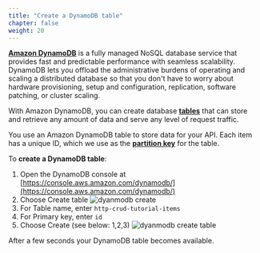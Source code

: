 ```yaml
---
title: "Create a DynamoDB table"
chapter: false
weight: 20
---
```


[**Amazon DynamoDB**](https://docs.aws.amazon.com/amazondynamodb/latest/developerguide/Introduction.html) is a fully managed NoSQL database service that provides fast and predictable performance with seamless scalability. DynamoDB lets you offload the administrative burdens of operating and scaling a distributed database so that you don't have to worry about hardware provisioning, setup and configuration, replication, software patching, or cluster scaling. 

With Amazon DynamoDB, you can create database [**tables**](https://docs.aws.amazon.com/amazondynamodb/latest/developerguide/WorkingWithTables.Basics.html) that can store and retrieve any amount of data and serve any level of request traffic.

You use an Amazon DynamoDB table to store data for your API. 
Each item has a unique ID, which we use as the [**partition key**](https://docs.aws.amazon.com/amazondynamodb/latest/developerguide/HowItWorks.CoreComponents.html#HowItWorks.CoreComponents.PrimaryKey) for the table. 


To **create a DynamoDB table**:
1. Open the DynamoDB console at [https://console.aws.amazon.com/dynamodb/](https://console.aws.amazon.com/dynamodb/)
2. Choose Create table
![dyanmodb create](/images/dynamodb-create.png)
3. For Table name, enter `http-crud-tutorial-items`
4. For Primary key, enter `id` 
5. Choose Create (see below: 1,2,3)
![dyanmodb create table](/images/dynamodb-create-table.png)


  After a few seconds your DynamoDB table becomes available. 